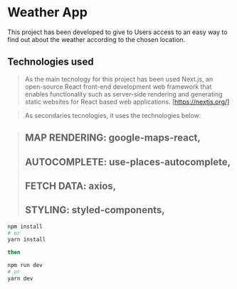 Weather App
==============

This project has been developed to give to Users access to an easy way to find out about the weather according to the chosen location.

## Technologies used

>As the main tecnology for this project has been used Next.js, an open-source React front-end development web framework that enables functionality such as server-side rendering and generating static websites for React based web applications. [https://nextjs.org/]

>As secondaries tecnologies, it uses the technologies below:

>## MAP RENDERING: google-maps-react,
>## AUTOCOMPLETE: use-places-autocomplete,
>## FETCH DATA: axios,
>## STYLING: styled-components,


```bash
npm install
# or
yarn install

then

npm run dev
# or
yarn dev
```
